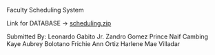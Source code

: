 
Faculty Scheduling System

Link for DATABASE -> [scheduling.zip](https://github.com/Blanc-byte/scheduling/files/13926499/scheduling.zip)

Submitted By: 
 Leonardo Gabito Jr.
 Zandro Gomez
 Prince Naif Cambing
 Kaye Aubrey Bolotano
 Frichie Ann Ortiz
 Harlene Mae Villadar
